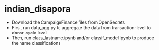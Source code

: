 # indian_disapora

 - Download the CampaignFinance files from OpenSecrets
 - First, run data_agg.py to aggregate the data from transaction-level to donor-cycle level
 - Then, run class_lastname.ipynb and/or classif_model.ipynb to produce the name classifications